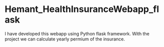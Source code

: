# Hemant_HealthInsuranceWebapp_flask
I have developed this webapp using Python flask framework. With the project we can calculate yearly permium of the insurance.
